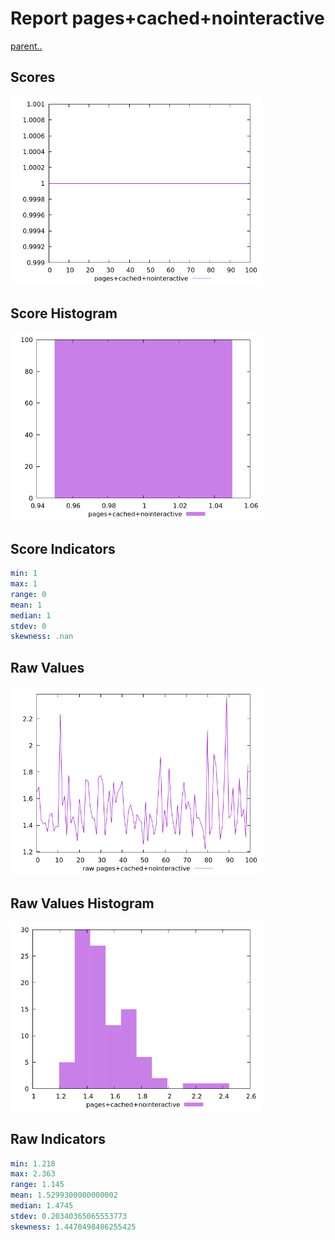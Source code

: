 # Report pages+cached+nointeractive

[parent..](./..)  


## Scores

![score](./score.png)  

## Score Histogram

![hist](./hist.png)  

## Score Indicators

```yaml
min: 1
max: 1
range: 0
mean: 1
median: 1
stdev: 0
skewness: .nan

```

## Raw Values

![raw](./raw.png)  

## Raw Values Histogram

![raw hist](./raw_hist.png)  

## Raw Indicators

```yaml
min: 1.218
max: 2.363
range: 1.145
mean: 1.5299300000000002
median: 1.4745
stdev: 0.20340365065553773
skewness: 1.4470498486255425

```

<style>
  img {
    max-width: 80%;
  }
</style>
      
